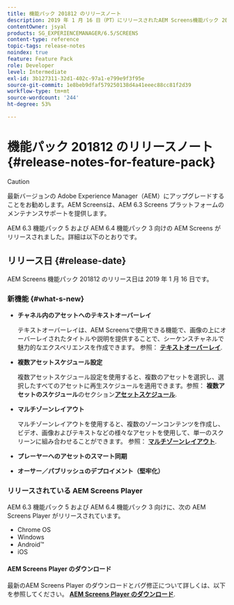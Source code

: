 ```yaml
---
title: 機能パック 201812 のリリースノート
description: 2019 年 1 月 16 日（PT）にリリースされたAEM Screens機能パック 201812 について説明します。
contentOwner: jsyal
products: SG_EXPERIENCEMANAGER/6.5/SCREENS
content-type: reference
topic-tags: release-notes
noindex: true
feature: Feature Pack
role: Developer
level: Intermediate
exl-id: 3b127311-32d1-402c-97a1-e799e9f3f95e
source-git-commit: 1e8beb9dfaf579250138d4a41eeec88cc81f2d39
workflow-type: tm+mt
source-wordcount: '244'
ht-degree: 53%

---
```


# 機能パック 201812 のリリースノート{#release-notes-for-feature-pack}

>[!CAUTION]
>
>最新バージョンの Adobe Experience Manager（AEM）にアップグレードすることをお勧めします。AEM Screensは、AEM 6.3 Screens プラットフォームのメンテナンスサポートを提供します。

AEM 6.3 機能パック 5 および AEM 6.4 機能パック 3 向けの AEM Screens がリリースされました。詳細は以下のとおりです。

## リリース日 {#release-date}

AEM Screens 機能パック 201812 のリリース日は 2019 年 1 月 16 日です。

### 新機能 {#what-s-new}

* **チャネル内のアセットへのテキストオーバーレイ**

  テキストオーバーレイは、AEM Screensで使用できる機能で、画像の上にオーバーレイされたタイトルや説明を提供することで、シーケンスチャネルで魅力的なエクスペリエンスを作成できます。 参照： [**テキストオーバーレイ**](text-overlay.md).

* **複数アセットスケジュール設定**

  複数アセットスケジュール設定を使用すると、複数のアセットを選択し、選択したすべてのアセットに再生スケジュールを適用できます。参照： **複数アセットのスケジュール**&#x200B;のセクション&#x200B;**[アセットスケジュール](asset-level-scheduling.md)**.

* **マルチゾーンレイアウト**

  マルチゾーンレイアウトを使用すると、複数のゾーンコンテンツを作成し、ビデオ、画像およびテキストなどの様々なアセットを使用して、単一のスクリーンに組み合わせることができます。 参照： **[マルチゾーンレイアウト](multi-zone-layout-aem-screens.md)**.

* **プレーヤーへのアセットのスマート同期**
* **オーサー／パブリッシュのデプロイメント（堅牢化）**

### リリースされている AEM Screens Player

AEM 6.3 機能パック 5 および AEM 6.4 機能パック 3 向けに、次の AEM Screens Player がリリースされています。

* Chrome OS
* Windows
* Android™
* iOS

#### AEM Screens Player のダウンロード 

最新のAEM Screens Player のダウンロードとバグ修正について詳しくは、以下を参照してください。 [**AEM Screens Player のダウンロード**](https://download.macromedia.com/screens/).

